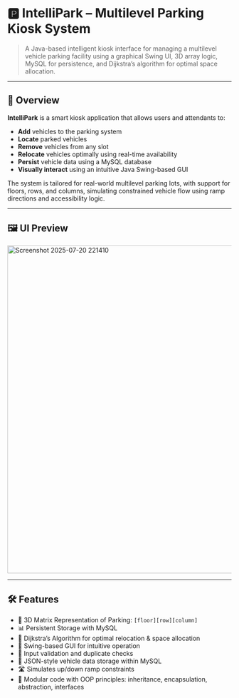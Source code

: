 # 🅿️ IntelliPark – Multilevel Parking Kiosk System

> A Java-based intelligent kiosk interface for managing a multilevel vehicle parking facility using a graphical Swing UI, 3D array logic, MySQL for persistence, and Dijkstra’s algorithm for optimal space allocation.

---

## 🚀 Overview

**IntelliPark** is a smart kiosk application that allows users and attendants to:
- **Add** vehicles to the parking system
- **Locate** parked vehicles
- **Remove** vehicles from any slot
- **Relocate** vehicles optimally using real-time availability
- **Persist** vehicle data using a MySQL database
- **Visually interact** using an intuitive Java Swing-based GUI

The system is tailored for real-world multilevel parking lots, with support for floors, rows, and columns, simulating constrained vehicle flow using ramp directions and accessibility logic.

---

## 🖼 UI Preview

<img width="1002" height="735" alt="Screenshot 2025-07-20 221410" src="https://github.com/user-attachments/assets/c5b70918-b199-49f5-94cb-e5b071dd691f" />

---

## 🛠 Features

- 🔢 3D Matrix Representation of Parking: `[floor][row][column]`
- 📊 Persistent Storage with MySQL
- 🧠 Dijkstra’s Algorithm for optimal relocation & space allocation
- 👤 Swing-based GUI for intuitive operation
- 🔐 Input validation and duplicate checks
- 📁 JSON-style vehicle data storage within MySQL
- 🛣️ Simulates up/down ramp constraints
- 📄 Modular code with OOP principles: inheritance, encapsulation, abstraction, interfaces





